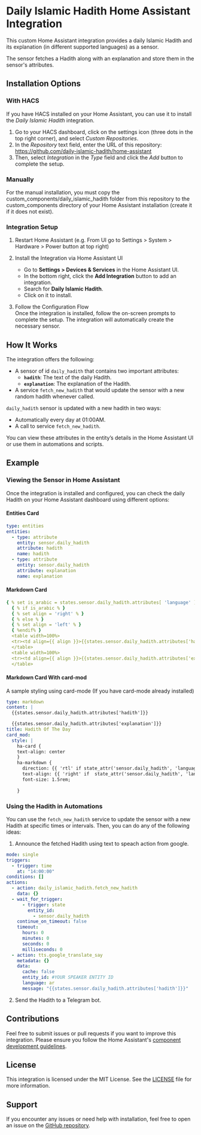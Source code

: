 # Daily Islamic Hadith Home Assistant Integration

This custom Home Assistant integration provides a daily Islamic Hadith and its explanation (in different supported
languages) as a sensor.

The sensor fetches a Hadith along with an explanation and store them in the sensor's attributes.

## Installation Options

### With HACS

If you have HACS installed on your Home Assistant, you can use it to install the *Daily Islamic Hadith* integration.

1. Go to your HACS dashboard, click on the settings icon (three dots in the top right corner), and select *Custom
Repositories*.  
2. In the *Repository* text field, enter the URL of this repository: https://github.com/daily-islamic-hadith/home-assistant  
3. Then, select *Integration* in the *Type* field and click the *Add* button to complete the setup.

### Manually

For the manual installation, you must copy the custom_components/daily_islamic_hadith folder from this repository to the
custom_components directory of your Home Assistant installation (create it if it does not exist).

### Integration Setup

1. Restart Home Assistant (e.g. From UI go to Settings > System > Hardware > Power button at top right)

2. Install the Integration via Home Assistant UI
    - Go to **Settings > Devices & Services** in the Home Assistant UI.
    - In the bottom right, click the **Add Integration** button to add an integration.
    - Search for **Daily Islamic Hadith**.
    - Click on it to install.

3. Follow the Configuration Flow  
   Once the integration is installed, follow the on-screen prompts to complete the setup. The integration will
   automatically create the necessary sensor.

## How It Works

The integration offers the following:

- A sensor of id `daily_hadith` that contains two important attributes:
   - **`hadith`**: The text of the daily Hadith.
   - **`explanation`**: The explanation of the Hadith.
- A service `fetch_new_hadith` that would update the sensor with a new random hadith whenever called.

`daily_hadith` sensor is updated with a new hadith in two ways:

- Automatically every day at 01:00AM.
- A call to service `fetch_new_hadith`.

You can view these attributes in the entity’s details in the Home Assistant UI or use them in automations and scripts.


## Example

### Viewing the Sensor in Home Assistant

Once the integration is installed and configured, you can check the daily Hadith on your Home Assistant dashboard using
different options:

#### Entities Card

```yaml
type: entities
entities:
  - type: attribute
    entity: sensor.daily_hadith
    attribute: hadith
    name: hadith
  - type: attribute
    entity: sensor.daily_hadith
    attribute: explanation
    name: explanation
```

#### Markdown Card

```yaml
{ % set is_arabic = states.sensor.daily_hadith.attributes[ 'language' ] == 'AR' % }
  { % if is_arabic % }
  { % set align = 'right' % }
  { % else % }
  { % set align = 'left' % }
  { %endif% }
  <table width=100%>
  <tr><td align={{ align }}>{{states.sensor.daily_hadith.attributes['hadith']}}</td></tr>
  </table>
  <table width=100%>
  <tr><td align={{ align }}>{{states.sensor.daily_hadith.attributes['explanation']}}</td></tr>
  </table>
```

#### Markdown Card With card-mod
A sample styling using card-mode (If you have card-mode already installed) 
```yaml
type: markdown
content: |
  {{states.sensor.daily_hadith.attributes['hadith']}}

  {{states.sensor.daily_hadith.attributes['explanation']}}
title: Hadith Of The Day
card_mod:
  style: |
    ha-card {
    text-align: center
    }
    ha-markdown {
      direction: {{ 'rtl' if state_attr('sensor.daily_hadith', 'language') == 'AR' else 'ltr'}};
      text-align: {{ 'right' if  state_attr('sensor.daily_hadith', 'language') == 'AR' else 'left' }};
      font-size: 1.5rem;
      
    }
```

### Using the Hadith in Automations

You can use the `fetch_new_hadith` service to update the sensor with a new Hadith at specific times or intervals. 
Then, you can do any of the following ideas:
1. Announce the fetched Hadith using text to speach action from google.
```yaml
mode: single
triggers:
  - trigger: time
    at: "14:00:00"
conditions: []
actions:
  - action: daily_islamic_hadith.fetch_new_hadith
    data: {}
  - wait_for_trigger:
      - trigger: state
        entity_id:
          - sensor.daily_hadith
    continue_on_timeout: false
    timeout:
      hours: 0
      minutes: 0
      seconds: 0
      milliseconds: 0
  - action: tts.google_translate_say
    metadata: {}
    data:
      cache: false
      entity_id: #YOUR SPEAKER ENTITY ID
      language: ar
      message: "{{states.sensor.daily_hadith.attributes['hadith']}}"
```
2. Send the Hadith to a Telegram bot.

## Contributions

Feel free to submit issues or pull requests if you want to improve this integration. Please ensure you follow the Home
Assistant's [component development guidelines](https://developers.home-assistant.io/docs/creating_component_index).

## License

This integration is licensed under the MIT License. See the [LICENSE](LICENSE) file for more information.

## Support

If you encounter any issues or need help with installation, feel free to open an issue on
the [GitHub repository](https://github.com/daily-islamic-hadith/home-assistant).